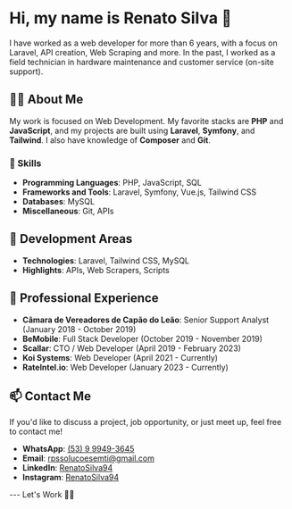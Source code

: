 # Hi, my name is Renato Silva 👋

I have worked as a web developer for more than 6 years, with a focus on Laravel, API creation, Web Scraping and more. In the past, I worked as a field technician in hardware maintenance and customer service (on-site support).

## 🧑‍💻 About Me

My work is focused on Web Development. My favorite stacks are **PHP** and **JavaScript**, and my projects are built using **Laravel**, **Symfony**, and **Tailwind**. I also have knowledge of **Composer** and **Git**.

### 🔧 Skills

- **Programming Languages**: PHP, JavaScript, SQL
- **Frameworks and Tools**: Laravel, Symfony, Vue.js, Tailwind CSS
- **Databases**: MySQL
- **Miscellaneous**: Git, APIs

## 📂 Development Areas

- **Technologies**: Laravel, Tailwind CSS, MySQL
- **Highlights**: APIs, Web Scrapers, Scripts

## ‍💼 Professional Experience

- **Câmara de Vereadores de Capão do Leão**: Senior Support Analyst (January 2018 - October 2019)
- **BeMobile**: Full Stack Developer (October 2019 - November 2019)
- **Scallar**: CTO / Web Developer (April 2019 - February 2023)
- **Koi Systems**: Web Developer (April 2021 - Currently)
- **RateIntel.io**: Web Developer (January 2023 - Currently)

## 📫 Contact Me

If you'd like to discuss a project, job opportunity, or just meet up, feel free to contact me!

- **WhatsApp**: [(53) 9 9949-3645](http://wa.me/5553999493645)
- **Email**: [rpssolucoesemti@gmail.com](mailto:rpssolucoesemti@gmail.com)
- **LinkedIn**: [RenatoSilva94](https://linkedin.com/in/renatosilva94)
- **Instagram**: [RenatoSilva94](https://www.instagram.com/renatosilva94/)

--- Let's Work 👨‍💻
